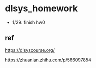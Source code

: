 # dlsys_homework

* 1/29: finish hw0

## ref
https://dlsyscourse.org/

https://zhuanlan.zhihu.com/p/566097854
